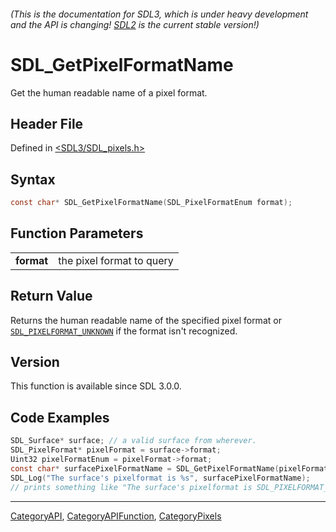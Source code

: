 ###### (This is the documentation for SDL3, which is under heavy development and the API is changing! [SDL2](https://wiki.libsdl.org/SDL2/) is the current stable version!)
# SDL_GetPixelFormatName

Get the human readable name of a pixel format.

## Header File

Defined in [<SDL3/SDL_pixels.h>](https://github.com/libsdl-org/SDL/blob/main/include/SDL3/SDL_pixels.h)

## Syntax

```c
const char* SDL_GetPixelFormatName(SDL_PixelFormatEnum format);

```

## Function Parameters

|                |                           |
| -------------- | ------------------------- |
| **format**     | the pixel format to query |

## Return Value

Returns the human readable name of the specified pixel format or
[`SDL_PIXELFORMAT_UNKNOWN`](SDL_PIXELFORMAT_UNKNOWN) if the format isn't
recognized.

## Version

This function is available since SDL 3.0.0.

## Code Examples

```c
SDL_Surface* surface; // a valid surface from wherever.
SDL_PixelFormat* pixelFormat = surface->format;
Uint32 pixelFormatEnum = pixelFormat->format;
const char* surfacePixelFormatName = SDL_GetPixelFormatName(pixelFormatEnum);
SDL_Log("The surface's pixelformat is %s", surfacePixelFormatName);
// prints something like "The surface's pixelformat is SDL_PIXELFORMAT_ABGR8888"
```

----
[CategoryAPI](CategoryAPI), [CategoryAPIFunction](CategoryAPIFunction), [CategoryPixels](CategoryPixels)

